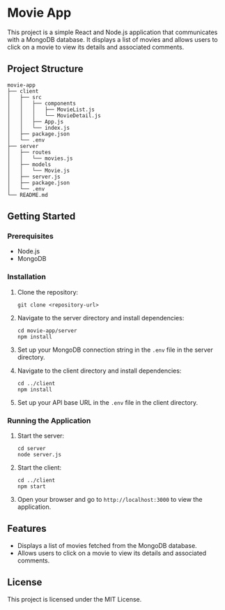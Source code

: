# Movie App

This project is a simple React and Node.js application that communicates with a MongoDB database. It displays a list of movies and allows users to click on a movie to view its details and associated comments.

## Project Structure

```
movie-app
├── client
│   ├── src
│   │   ├── components
│   │   │   ├── MovieList.js
│   │   │   └── MovieDetail.js
│   │   ├── App.js
│   │   └── index.js
│   ├── package.json
│   └── .env
├── server
│   ├── routes
│   │   └── movies.js
│   ├── models
│   │   └── Movie.js
│   ├── server.js
│   ├── package.json
│   └── .env
└── README.md
```

## Getting Started

### Prerequisites

- Node.js
- MongoDB

### Installation

1. Clone the repository:

   ```
   git clone <repository-url>
   ```

2. Navigate to the server directory and install dependencies:

   ```
   cd movie-app/server
   npm install
   ```

3. Set up your MongoDB connection string in the `.env` file in the server directory.

4. Navigate to the client directory and install dependencies:

   ```
   cd ../client
   npm install
   ```

5. Set up your API base URL in the `.env` file in the client directory.

### Running the Application

1. Start the server:

   ```
   cd server
   node server.js
   ```

2. Start the client:

   ```
   cd ../client
   npm start
   ```

3. Open your browser and go to `http://localhost:3000` to view the application.

## Features

- Displays a list of movies fetched from the MongoDB database.
- Allows users to click on a movie to view its details and associated comments.

## License

This project is licensed under the MIT License.
